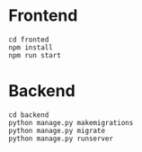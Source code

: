 # Frontend

```
cd fronted
npm install
npm run start
```

# Backend

```
cd backend
python manage.py makemigrations
python manage.py migrate
python manage.py runserver
```
